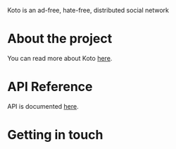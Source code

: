 Koto is an ad-free, hate-free, distributed social network

# About the project

You can read more about Koto [here](https://docs.koto.at).

# API Reference

API is documented [here](api.md).

# Getting in touch